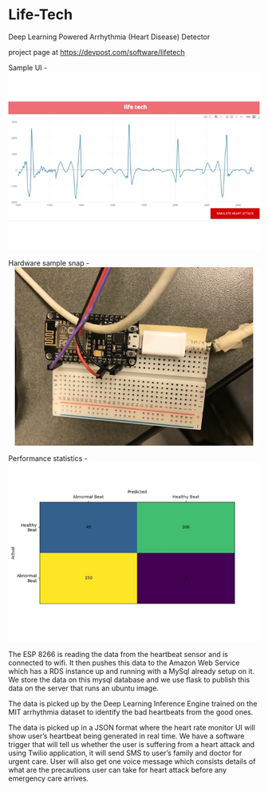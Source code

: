 # Life-Tech
Deep Learning Powered Arrhythmia (Heart Disease) Detector

project page at https://devpost.com/software/lifetech

Sample UI -
![alt text](https://github.com/ironhide23586/Life-Tech/blob/master/HeartbeatML/gallery/UI.jpg)
 
 Hardware sample snap -
 ![alt text](https://github.com/ironhide23586/Life-Tech/blob/master/HeartbeatML/gallery/hardware.jpg)
 
 Performance statistics -
 ![alt text](https://github.com/ironhide23586/Life-Tech/blob/master/HeartbeatML/gallery/stats.jpg)

The ESP 8266 is reading the data from the heartbeat sensor and is connected to wifi. It then pushes this data to the Amazon Web Service which has a RDS instance up and running with a MySql already setup on it. We store the data on this mysql database and we use flask to publish this data on the server that runs an ubuntu image. 

The data is picked up by the Deep Learning Inference Engine trained on the MIT arrhythmia dataset to identify the bad heartbeats from the good ones.

The data is picked up in a JSON format where the heart rate monitor UI will show user’s heartbeat being generated in real time. We have a software trigger that will tell us whether the user is suffering from a heart attack and using Twilio application, it will send SMS to user’s family and doctor for urgent care. User will also get one voice message which consists details of what are the precautions user can take for heart attack before any emergency care arrives.
